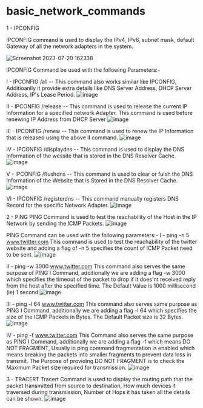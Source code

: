 # basic_network_commands

1 - IPCONFIG

IPCONFIG command is used to display the IPv4, IPv6, subnet mask, default Gateway of all the network adapters in the system.

![Screenshot 2023-07-20 162338](https://github.com/giridharan-6701/basic_network_commands/assets/94190302/d09dcea5-5827-4b2d-9503-16375a19fa66)

IPCONFIG Command be used with the following Parameters:-

 I - IPCONFIG /all -- This command also works similar like IPCONFIG, Additioanlly it provide extra details like DNS Server Address, DHCP Server Address, IP's Lease Period.
![image](https://github.com/giridharan-6701/basic_network_commands/assets/94190302/d168f0aa-5122-489e-84a4-cd7bdf86c89c)

II - IPCONFIG /release -- This command is used to release the current IP Information for a specified network Adapter. This command is used before renewing IP Address from DHCP Server
![image](https://github.com/giridharan-6701/basic_network_commands/assets/94190302/9fdf7e53-9dec-4b73-b153-b2a632e078c4)

III - IPCONFIG /renew -- This command is used to renew the IP Information that is released using the above II command.
![image](https://github.com/giridharan-6701/basic_network_commands/assets/94190302/d9dd8d69-d336-401c-88c1-2f948242877d)

IV - IPCONFIG /displaydns -- This command is used to display the DNS Information of the wessite that is stored in the DNS Resolver Cache.
![image](https://github.com/giridharan-6701/basic_network_commands/assets/94190302/13de9fed-4be4-4de1-9e6c-cc7dc342acba)

V - IPCONFIG /flushdns -- This command is used to clear or fulsh the DNS Information of the Website that is Stored in the DNS Resolver Cache.
![image](https://github.com/giridharan-6701/basic_network_commands/assets/94190302/62c46ba9-1116-42f6-ac51-f9df28e60127)

VI - IPCONFIG /registerdns -- This command manually registers DNS Record for the specific Network Adapter.
![image](https://github.com/giridharan-6701/basic_network_commands/assets/94190302/1209bd3f-5989-4605-b5bd-45e1c8755f98)

2 - PING 
PING Command is used to test the reachability of the Host in the IP Network by sending the ICMP Packets.
![image](https://github.com/giridharan-6701/basic_network_commands/assets/94190302/27b7c8d8-74cc-4712-9462-da3c0de26f63)

PING Command can be used with the following parameters:-
I - ping -n 5 www.twitter.com  This command is used to test the reachability of the twitter website and adding a flag of -n 5 specifies the count of ICMP Packet need to be sent.
![image](https://github.com/giridharan-6701/basic_network_commands/assets/94190302/c3871b00-01e7-4e23-911c-c0b7ec77dfd9)

II - ping -w 3000 www.twitter.com This command also serves the same purpose of PING I Command, additionally we are adding a flag -w 3000 which specifies the timeout of the packet to drop if it does'nt received reply from the host after the specified time. The Default Value is 1000 millisecond (ie) 1 second
![image](https://github.com/giridharan-6701/basic_network_commands/assets/94190302/3d8c2b5b-1a44-444a-9c5d-e3418d7e051a)

III - ping -l 64 www.twitter.com This command also serves same purpose as PING I Command, additionally we are adding a flag -l 64 which specifies the size of the ICMP Packets in Bytes. The Default Packet size is 32 Bytes.
![image](https://github.com/giridharan-6701/basic_network_commands/assets/94190302/e139146a-1b33-4c35-8d2f-d9a5f178221c)

IV - ping -f www.twitter.com This Command also serves the same purpose as PING I Command, additionally we are adding a flag -f which means DO NOT FRAGMENT, Usually in ping command fragmentation is enabled which means breaking the packets into smaller fragments to prevent data loss in transmit. The Purpose of providing DO NOT FRAGMENT is to check the Maximum Packet size required for transmission.
![image](https://github.com/giridharan-6701/basic_network_commands/assets/94190302/c947911f-dea1-45d7-9179-a2c45b5a1dfa)

3 - TRACERT 
Tracert Command is used to display the routing path that the packet transmitted from source to destination, How much devices it traversed during transmission, Number of Hops it has taken all the details can be shown.
![image](https://github.com/giridharan-6701/basic_network_commands/assets/94190302/b93129b9-1d02-44f1-a195-27ddc7844b83)



